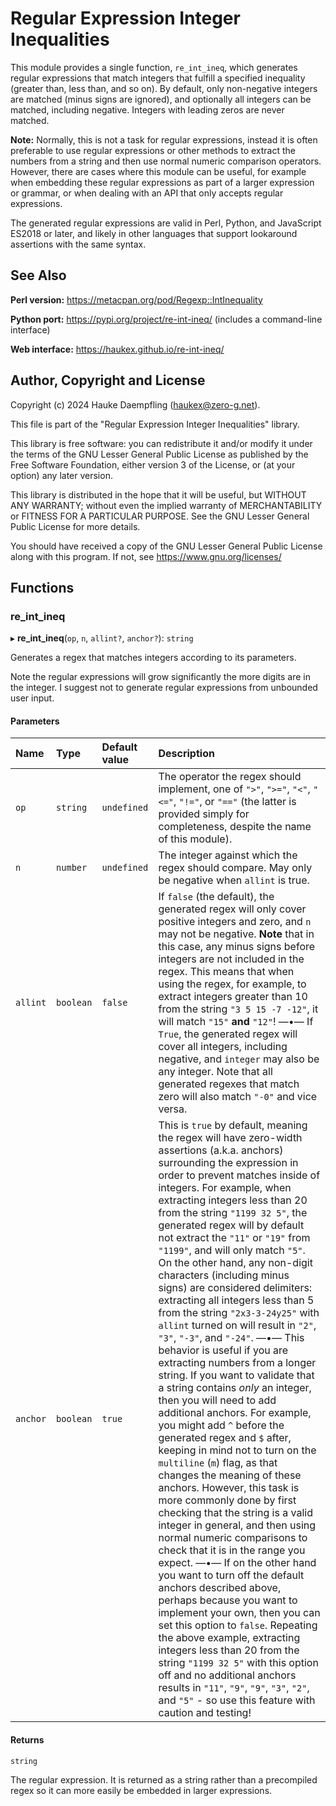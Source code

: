 
Regular Expression Integer Inequalities
=======================================

This module provides a single function, `re_int_ineq`, which generates
regular expressions that match integers that fulfill a specified inequality
(greater than, less than, and so on). By default, only non-negative integers
are matched (minus signs are ignored), and optionally all integers can be
matched, including negative. Integers with leading zeros are never matched.

**Note:** Normally, this is not a task for regular expressions, instead it is
often preferable to use regular expressions or other methods to extract the
numbers from a string and then use normal numeric comparison operators.
However, there are cases where this module can be useful, for example when
embedding these regular expressions as part of a larger expression or
grammar, or when dealing with an API that only accepts regular expressions.

The generated regular expressions are valid in Perl, Python, and JavaScript
ES2018 or later, and likely in other languages that support lookaround
assertions with the same syntax.

See Also
--------

**Perl version:** <https://metacpan.org/pod/Regexp::IntInequality>

**Python port:** <https://pypi.org/project/re-int-ineq/>
(includes a command-line interface)

**Web interface:** <https://haukex.github.io/re-int-ineq/>

Author, Copyright and License
-----------------------------

Copyright (c) 2024 Hauke Daempfling (haukex@zero-g.net).

This file is part of the "Regular Expression Integer Inequalities" library.

This library is free software: you can redistribute it and/or modify it under
the terms of the GNU Lesser General Public License as published by the Free
Software Foundation, either version 3 of the License, or (at your option) any
later version.

This library is distributed in the hope that it will be useful, but WITHOUT
ANY WARRANTY; without even the implied warranty of MERCHANTABILITY or FITNESS
FOR A PARTICULAR PURPOSE. See the GNU Lesser General Public License for more
details.

You should have received a copy of the GNU Lesser General Public License
along with this program. If not, see <https://www.gnu.org/licenses/>

## Functions

### re\_int\_ineq

▸ **re_int_ineq**(`op`, `n`, `allint?`, `anchor?`): `string`

Generates a regex that matches integers according to its parameters.

Note the regular expressions will grow significantly the more digits are in
the integer. I suggest not to generate regular expressions from unbounded
user input.

#### Parameters

| Name | Type | Default value | Description |
| :------ | :------ | :------ | :------ |
| `op` | `string` | `undefined` | The operator the regex should implement, one of `">"`, `">="`, `"<"`, `"<="`, `"!="`, or `"=="` (the latter is provided simply for completeness, despite the name of this module). |
| `n` | `number` | `undefined` | The integer against which the regex should compare. May only be negative when `allint` is true. |
| `allint` | `boolean` | `false` | If `false` (the default), the generated regex will only cover positive integers and zero, and `n` may not be negative. **Note** that in this case, any minus signs before integers are not included in the regex. This means that when using the regex, for example, to extract integers greater than 10 from the string `"3 5 15 -7 -12"`, it will match `"15"` **and** `"12"`! —•— If ``True``, the generated regex will cover all integers, including negative, and ``integer`` may also be any integer. Note that all generated regexes that match zero will also match ``"-0"`` and vice versa. |
| `anchor` | `boolean` | `true` | This is `true` by default, meaning the regex will have zero-width assertions (a.k.a. anchors) surrounding the expression in order to prevent matches inside of integers. For example, when extracting integers less than 20 from the string `"1199 32 5"`, the generated regex will by default not extract the `"11"` or `"19"` from `"1199"`, and will only match `"5"`. On the other hand, any non-digit characters (including minus signs) are considered delimiters: extracting all integers less than 5 from the string `"2x3-3-24y25"` with `allint` turned on will result in `"2"`, `"3"`, `"-3"`, and `"-24"`. —•— This behavior is useful if you are extracting numbers from a longer string. If you want to validate that a string contains *only* an integer, then you will need to add additional anchors. For example, you might add `^` before the generated regex and `$` after, keeping in mind not to turn on the `multiline` (`m`) flag, as that changes the meaning of these anchors. However, this task is more commonly done by first checking that the string is a valid integer in general, and then using normal numeric comparisons to check that it is in the range you expect. —•— If on the other hand you want to turn off the default anchors described above, perhaps because you want to implement your own, then you can set this option to `false`. Repeating the above example, extracting integers less than 20 from the string `"1199 32 5"` with this option off and no additional anchors results in `"11"`, `"9"`, `"9"`, `"3"`, `"2"`, and `"5"` - so use this feature with caution and testing! |

#### Returns

`string`

The regular expression. It is returned as a string rather than a
  precompiled regex so it can more easily be embedded in larger expressions.

